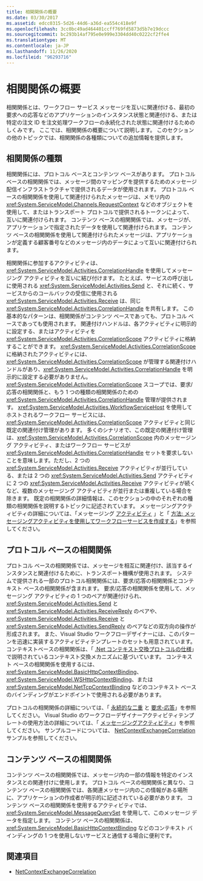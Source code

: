 ```yaml
---
title: 相関関係の概要
ms.date: 03/30/2017
ms.assetid: edcc0315-5d26-44d6-a36d-ea554c418e9f
ms.openlocfilehash: 3cc0bc49ad464401ccff769fd5873d5b7e19dccc
ms.sourcegitcommit: bc293b14af795e0e999e3304dd40c0222cf2ffe4
ms.translationtype: MT
ms.contentlocale: ja-JP
ms.lasthandoff: 11/26/2020
ms.locfileid: "96293716"
---
```

# <a name="correlation-overview"></a>相関関係の概要

相関関係とは、ワークフロー サービス メッセージを互いに関連付ける、最初の要求への応答などのアプリケーションのインスタンス状態と関連付ける、または特定の注文 ID を注文処理ワークフローの永続化された状態に関連付けるためのしくみです。 ここでは、相関関係の概要について説明します。 このセクションの他のトピックでは、相関関係の各種類についての追加情報を提供します。  
  
## <a name="types-of-correlation"></a>相関関係の種類  

 相関関係には、プロトコル ベースとコンテンツ ベースがあります。 プロトコル ベースの相関関係では、メッセージ間のマッピングを提供するためのメッセージ配信インフラストラクチャで提供されるデータが使用されます。 プロトコル ベースの相関関係を使用して関連付けられたメッセージは、メモリ内の <xref:System.ServiceModel.Channels.RequestContext> などのオブジェクトを使用して、またはトランスポート プロトコルで提供されるトークンによって、互いに関連付けられます。 コンテンツ ベースの相関関係では、メッセージが、アプリケーションで指定されたデータを使用して関連付けられます。 コンテンツ ベースの相関関係を使用して関連付けられたメッセージは、アプリケーションが定義する顧客番号などのメッセージ内のデータによって互いに関連付けられます。  
  
 相関関係に参加するアクティビティは、<xref:System.ServiceModel.Activities.CorrelationHandle> を使用してメッセージング アクティビティを互いに結び付けます。 たとえば、サービスの呼び出しに使用される <xref:System.ServiceModel.Activities.Send> と、それに続く、サービスからのコールバックの受信に使用される <xref:System.ServiceModel.Activities.Receive> は、同じ <xref:System.ServiceModel.Activities.CorrelationHandle> を共有します。 この基本的なパターンは、相関関係がコンテンツ ベースであっても、プロトコル ベースであっても使用されます。 関連付けハンドルは、各アクティビティに明示的に設定する、またはアクティビティを <xref:System.ServiceModel.Activities.CorrelationScope> アクティビティに格納することができます。 <xref:System.ServiceModel.Activities.CorrelationScope> に格納されたアクティビティには、<xref:System.ServiceModel.Activities.CorrelationScope> が管理する関連付けハンドルがあり、<xref:System.ServiceModel.Activities.CorrelationHandle> を明示的に設定する必要がありません。 <xref:System.ServiceModel.Activities.CorrelationScope> スコープでは、要求/応答の相関関係と、もう 1 つの種類の相関関係のための <xref:System.ServiceModel.Activities.CorrelationHandle> 管理が提供されます。 <xref:System.ServiceModel.Activities.WorkflowServiceHost> を使用してホストされるワークフロー サービスには、<xref:System.ServiceModel.Activities.CorrelationScope> アクティビティと同じ既定の関連付け管理があります。 多くのシナリオで、この既定の関連付け管理は、<xref:System.ServiceModel.Activities.CorrelationScope> 内のメッセージング アクティビティ、またはワークフロー サービスが <xref:System.ServiceModel.Activities.CorrelationHandle> セットを要求しないことを意味します。ただし、2 つの <xref:System.ServiceModel.Activities.Receive> アクティビティが並行している、または 2 つの <xref:System.ServiceModel.Activities.Send> アクティビティに 2 つの <xref:System.ServiceModel.Activities.Receive> アクティビティが続くなど、複数のメッセージング アクティビティが並行または重複している場合を除きます。 既定の相関関係の詳細情報は、このセクションの中のそれぞれの種類の相関関係を説明するトピックに記述されています。 メッセージングアクティビティの詳細については、「メッセージング [アクティビティ](messaging-activities.md) 」と「 [方法: メッセージングアクティビティを使用してワークフローサービスを作成する](how-to-create-a-workflow-service-with-messaging-activities.md)」を参照してください。  
  
## <a name="protocol-based-correlation"></a>プロトコル ベースの相関関係

プロトコル ベースの相関関係では、メッセージを相互に関連付け、該当するインスタンスと関連付けるために、トランスポート機構が使用されます。 システムで提供される一部のプロトコル相関関係には、要求/応答の相関関係とコンテキスト ベースの相関関係が含まれます。 要求/応答の相関関係を使用して、メッセージング アクティビティの 1 つのペアが関連付けられ、<xref:System.ServiceModel.Activities.Send> と <xref:System.ServiceModel.Activities.ReceiveReply> のペアや、<xref:System.ServiceModel.Activities.Receive> と <xref:System.ServiceModel.Activities.SendReply> のペアなどの双方向の操作が形成されます。 また、Visual Studio ワークフローデザイナーには、このパターンを迅速に実装するアクティビティテンプレートのセットも用意されています。 コンテキストベースの相関関係は、「 [.Net コンテキスト交換プロトコルの仕様](/openspecs/windows_protocols/mc-netcex/a7f26280-491f-465b-9914-c5eb5322dbb4)」で説明されているコンテキスト交換メカニズムに基づいています。 コンテキスト ベースの相関関係を使用するには、<xref:System.ServiceModel.BasicHttpContextBinding>、<xref:System.ServiceModel.WSHttpContextBinding>、または <xref:System.ServiceModel.NetTcpContextBinding> などのコンテキスト ベースのバインディングがエンドポイントで使用される必要があります。  
  
プロトコルの相関関係の詳細については、「 [永続的な二重](durable-duplex-correlation.md) と [要求-応答](request-reply-correlation.md)」を参照してください。 Visual Studio のワークフローデザイナーアクティビティテンプレートの使用方法の詳細については、「 [メッセージングアクティビティ](messaging-activities.md)」を参照してください。 サンプルコードについては、 [NetContextExchangeCorrelation](/previous-versions/dotnet/netframework-4.0/ee662963(v=vs.100)) サンプルを参照してください。  
  
## <a name="content-based-correlation"></a>コンテンツ ベースの相関関係

コンテンツ ベースの相関関係では、メッセージ内の一部の情報を特定のインスタンスとの関連付けに使用します。 プロトコル ベースの相関関係と異なり、コンテンツ ベースの相関関係では、各関連メッセージ内のこの情報がある場所に、アプリケーションの作成者が明示的に記述されている必要があります。 コンテンツ ベースの相関関係を使用するアクティビティでは、<xref:System.ServiceModel.MessageQuerySet> を使用して、このメッセージ データを指定します。 コンテンツ ベースの相関関係は、<xref:System.ServiceModel.BasicHttpContextBinding> などのコンテキスト バインディングの 1 つを使用しないサービスと通信する場合に便利です。
  
## <a name="see-also"></a>関連項目

- [NetContextExchangeCorrelation](/previous-versions/dotnet/netframework-4.0/ee662963(v=vs.100))
